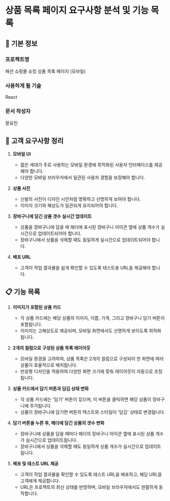# 상품 목록 페이지 요구사항 분석 및 기능 목록

## 📌 기본 정보

### 프로젝트명
패션 쇼핑몰 슈킹 상품 목록 페이지 (모바일)

### 사용하게 될 기술
React

### 문서 작성자
황유진

## 📝 고객 요구사항 정리
1. **모바일 UI**
   - 젊은 세대가 주로 사용하는 모바일 환경에 최적화된 사용자 인터페이스를 제공해야 합니다.
   - 다양한 모바일 브라우저에서 일관된 사용자 경험을 보장해야 합니다.

2. **상품 사진**
   - 신발의 사진이 디자인 시안처럼 명확하고 선명하게 보여야 합니다.
   - 이미지 크기와 해상도가 일관되게 유지되어야 합니다.

3. **장바구니에 담긴 상품 갯수 실시간 업데이트**
   - 상품을 장바구니에 담을 때 헤더에 표시된 장바구니 아이콘 옆에 상품 개수가 실시간으로 업데이트되어야 합니다.
   - 장바구니에서 상품을 삭제할 때도 동일하게 실시간으로 업데이트되어야 합니다.

4. **배포 URL**
   - 고객이 작업 결과물을 쉽게 확인할 수 있도록 테스트용 URL을 제공해야 합니다.

## 📋 기능 목록

1. **이미지가 포함된 상품 카드**
   - 각 상품 카드에는 해당 상품의 이미지, 이름, 가격, 그리고 장바구니 담기 버튼이 포함됩니다.
   - 이미지는 고해상도로 제공되며, 모바일 화면에서도 선명하게 보이도록 최적화됩니다.

2. **2개의 컬럼으로 구성된 상품 목록 레이아웃**
   - 모바일 환경을 고려하여, 상품 목록은 2개의 컬럼으로 구성되어 한 화면에 여러 상품이 효율적으로 배치됩니다.
   - 반응형 디자인을 적용하여 다양한 화면 크기에 맞춰 레이아웃이 자동으로 조정됩니다.

3. **상품 카드에서 담기 버튼과 담김 상태 변화**
   - 각 상품 카드에는 '담기' 버튼이 있으며, 이 버튼을 클릭하면 해당 상품이 장바구니에 추가됩니다.
   - 상품이 장바구니에 담기면 버튼의 텍스트와 스타일이 '담김' 상태로 변경됩니다.

4. **담기 버튼을 누른 후, 헤더에 담긴 상품의 갯수 변화**
   - 장바구니에 상품을 담을 때마다 헤더의 장바구니 아이콘 옆에 표시된 상품 개수가 실시간으로 업데이트됩니다.
   - 장바구니에서 상품을 삭제할 때도 동일하게 상품 개수가 실시간으로 업데이트됩니다.

5. **배포 및 테스트 URL 제공**
   - 고객이 작업 결과물을 확인할 수 있도록 테스트 URL을 배포하고, 해당 URL을 고객에게 제공합니다.
   - URL은 프로젝트의 최신 상태를 반영하며, 모바일 브라우저에서도 원활하게 동작합니다.
